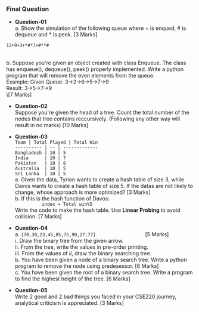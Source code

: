 ### Final Question

- <b> Question-01 </b> <br>
a. Show the simulation of the following queue where + is enqued, # is dequeue and * is peek. [3 Marks]<br>
```
12+9+3+*#*7+#**#
```
<br>
b. Suppose you're given an object created with class Enqueue. The class has enqueue(), dequeue(), peek() properly implemented. Write a python program that will remove the even elements from the queue. <br>
Example: Given Queue: 3->2->6->5->7->9 <br>
Result: 3->5->7->9 <br>                                  \[7 Marks]

- <b> Question-02 </b> <br>
Suppose you're given the head of a tree. Count the total number of the nodes that tree contains reccursively. \(Following any other way will result in no marks)  \[10 Marks]<br>

- <b> Question-03 </b><br>
```Team | Total Played | Total Win```<br>
```---------- | -- | -------------```<br>
```Bangladesh | 10 | 5```<br>
```India      | 10 | 7``` <br>
```Pakistan   | 10 | 8``` <br>
```Australia  | 10 | 5``` <br>
```Sri Lanka  | 10 | 5```<br>
a. Given the data, Tyrion wants to create a hash table of size 3, while Davos wants to create a hash table of size 5. If the datas are not likely to change, whose approach is more optimized? \[3 Marks] <br>
b. If this is the hash function of Davos: <br>
```           index = Total win%5           ```<br> 
Write the code to make the hash table. Use <b> Linear Probing </b> to avoid collision.  \[7 Marks]<br>

- <b> Question-04 </b><br>
  a. ```[70,30,23,45,85,75,90,27,77]                  ``` \[5 Marks]<br> 
    i. Draw the binary tree from the given arrow.<br>
    ii. From the tree, write the values in pre-order printing.<br>
    iii. From the values of <i>ii</i>, draw the binary searching tree.<br>
  b. You have been given a node of a binary search tree. Write a python program to remove the node using predesessor. \[6 Marks] <br>
  c. You have been given the root of a binary search tree. Write a program to find the highest height of the tree. \[6 Marks] <br>
  
- <b> Question-05 </b> <br>
  Write 2 good and 2 bad things you faced in your CSE220 journey, analytical criticism is appreciated. \[3 Marks]


